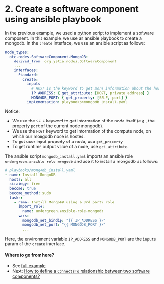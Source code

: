 # 2. Create a software component using ansible playbook

In the previous example, we used a python script to implement a software component. In this example, we use an ansible 
playbook to create a mongodb. In the `create` interface, we use an ansible script as follows:

```yaml
node_types:
  otc.nodes.SoftwareComponent.MongoDB:
    derived_from: org.ystia.nodes.SoftwareComponent
    ...
    interfaces:
      Standard:
        create:
          inputs:
            # HOST is the keyword to get more information about the hosted compute node at runtime
            IP_ADDRESS: { get_attribute: [HOST, private_address] }
            MONGODB_PORT: { get_property: [SELF, port] }
          implementation: playbooks/mongodb_install.yaml
```

Notice: 
* We use the `SELF` keyword to get information of the node itself (e.g., the property `port` of the current node mongodb).
* We use the `HOST` keyword to get information of the compute node, on which our mongodb node is hosted.
* To get user input property of a node, use `get_property`.
* To get runtime output value of a node, use `get_attribute`.

The ansible script `mongodb_install.yaml` imports an ansible role `undergreen.ansible-role-mongodb` and use it to install 
a mongodb as follows:

```yaml
# playbooks/mongodb_install.yaml
- name: Install MongoDB
  hosts: all
  strategy: free
  become: true
  become_method: sudo
  tasks:
    - name: Install MongoDB using a 3rd party role
      import_role:
        name: undergreen.ansible-role-mongodb
      vars:
        mongodb_net_bindip: "{{ IP_ADDRESS }}"
        mongodb_net_port: "{{ MONGODB_PORT }}"
        ...
```

Here, the environment variable `IP_ADDRESS` and `MONGODB_PORT` are the `inputs` param of the `create` interface.

#### Where to go from here?

* See [full example](../examples/mongodb/types.yaml "Ansible example")
* Next: [How to define a `ConnectsTo` relationship between two software components?](Basic_Relationship_ConnectsTo.md "Relationship depands on example")